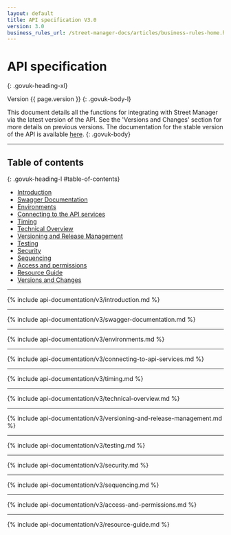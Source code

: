 ```yaml
---
layout: default
title: API specification V3.0
version: 3.0
business_rules_url: /street-manager-docs/articles/business-rules-home.html
---
```

# API specification
{: .govuk-heading-xl}

Version {{ page.version }}
{: .govuk-body-l}

This document details all the functions for integrating with Street Manager via the latest version of the API. See the 'Versions and Changes' section for more details on previous versions. The documentation for the stable version of the API is available <a class="govuk-link" href="{{ site.baseurl }}/api-documentation/">here</a>.
{: .govuk-body}

<hr class="govuk-section-break govuk-section-break--xl govuk-section-break--visible">

## Table of contents
{: .govuk-heading-l #table-of-contents}

<ul class="govuk-list govuk-list--number">
  <li><a class="govuk-link" href="#introduction">Introduction</a></li>
  <li><a class="govuk-link" href="#swagger-documentation">Swagger Documentation</a></li>
  <li><a class="govuk-link" href="#environments">Environments</a></li>
  <li><a class="govuk-link" href="#connecting">Connecting to the API services</a></li>
  <li><a class="govuk-link" href="#timing">Timing</a></li>
  <li><a class="govuk-link" href="#technical-overview">Technical Overview</a></li>
  <li><a class="govuk-link" href="#versioningandreleasemanagement">Versioning and Release Management</a></li>
  <li><a class="govuk-link" href="#testing">Testing</a></li>
  <li><a class="govuk-link" href="#security">Security</a></li>
  <li><a class="govuk-link" href="#sequencing">Sequencing</a></li>
  <li><a class="govuk-link" href="#access-and-permissions">Access and permissions</a></li>
  <li><a class="govuk-link" href="#resource-guide">Resource Guide</a></li>
  <li><a class="govuk-link" href="{{ site.baseurl }}/api-documentation/versions-and-changes/v2/changelog#v{{ page.version | replace: '.', '-' }}">Versions and Changes</a></li>
</ul>

<hr class="govuk-section-break govuk-section-break--xl govuk-section-break--visible">

{% include api-documentation/v3/introduction.md %}

<hr class="govuk-section-break govuk-section-break--xl govuk-section-break--visible">

{% include api-documentation/v3/swagger-documentation.md %}

<hr class="govuk-section-break govuk-section-break--xl govuk-section-break--visible">

{% include api-documentation/v3/environments.md %}

<hr class="govuk-section-break govuk-section-break--xl govuk-section-break--visible">

{% include api-documentation/v3/connecting-to-api-services.md %}

<hr class="govuk-section-break govuk-section-break--xl govuk-section-break--visible">

{% include api-documentation/v3/timing.md %}

<hr class="govuk-section-break govuk-section-break--xl govuk-section-break--visible">

{% include api-documentation/v3/technical-overview.md %}

<hr class="govuk-section-break govuk-section-break--xl govuk-section-break--visible">

{% include api-documentation/v3/versioning-and-release-management.md %}

<hr class="govuk-section-break govuk-section-break--xl govuk-section-break--visible">

{% include api-documentation/v3/testing.md %}

<hr class="govuk-section-break govuk-section-break--xl govuk-section-break--visible">

{% include api-documentation/v3/security.md %}

<hr class="govuk-section-break govuk-section-break--xl govuk-section-break--visible">

{% include api-documentation/v3/sequencing.md %}

<hr class="govuk-section-break govuk-section-break--xl govuk-section-break--visible">

{% include api-documentation/v3/access-and-permissions.md %}

<hr class="govuk-section-break govuk-section-break--xl govuk-section-break--visible">

{% include api-documentation/v3/resource-guide.md %}
